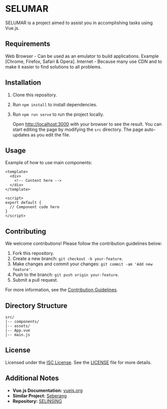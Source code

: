 # SELUMAR

SELUMAR is a project aimed to assist you in accomplishing tasks using Vue.js.

## Requirements

Web Browser - Can be used as an emulator to build applications. Example [Chrome, Firefox, Safari & Opera].
Internet - Because many use CDN and to make it easier to find solutions to all problems.

## Installation

1. Clone this repository.
2. Run `npm install` to install dependencies.
3. Run `npm run serve` to run the project locally.

   Open [http://localhost:3000](http://localhost:3000) with your browser to see the result. You can start editing the page by modifying the `src` directory. The page auto-updates as you edit the file.

## Usage

Example of how to use main components:

```vue
<template>
  <div>
    <!-- Content here -->
  </div>
</template>

<script>
export default {
  // Component code here
}
</script>
```

## Contributing

We welcome contributions! Please follow the contribution guidelines below:

1. Fork this repository.
2. Create a new branch: `git checkout -b your-feature`.
3. Make changes and commit your changes: `git commit -am 'Add new feature'`.
4. Push to the branch: `git push origin your-feature`.
5. Submit a pull request.

For more information, see the [Contribution Guidelines](CONTRIBUTING.md).

## Directory Structure

```
src/
|-- components/
|-- assets/
|-- App.vue
|-- main.js
```

## License

Licensed under the [ISC License](LICENSE). See the [LICENSE](LICENSE) file for more details.

## Additional Notes

- **Vue.js Documentation:** [vuejs.org](https://vuejs.org/)
- **Similar Project:** [Seberang](https://github.com/Keyz1k9/Seberang)
- **Repository:** [SELINSING](https://github.com/Keyz1k9/selinsing)
